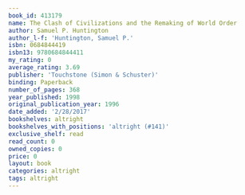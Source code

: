 ```yaml
---
book_id: 413179
name: The Clash of Civilizations and the Remaking of World Order
author: Samuel P. Huntington
author_l-f: 'Huntington, Samuel P.'
isbn: 0684844419
isbn13: 9780684844411
my_rating: 0
average_rating: 3.69
publisher: 'Touchstone (Simon & Schuster)'
binding: Paperback
number_of_pages: 368
year_published: 1998
original_publication_year: 1996
date_added: '2/28/2017'
bookshelves: altright
bookshelves_with_positions: 'altright (#141)'
exclusive_shelf: read
read_count: 0
owned_copies: 0
price: 0
layout: book
categories: altright
tags: altright
---
```

